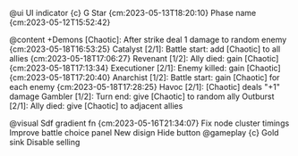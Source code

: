
@ui UI indicator {c}
    G
    Star {cm:2023-05-13T18:20:10}
    Phase name {cm:2023-05-12T15:52:42}

@content +Demons
    [Chaotic]: After strike deal 1 damage to random enemy {cm:2023-05-18T16:53:25}
    Catalyst [2/1]: Battle start: add [Chaotic] to all allies {cm:2023-05-18T17:06:27}
    Revenant [1/2]: Ally died: gain [Chaotic] {cm:2023-05-18T17:13:34}
    Executioner [2/1]: Enemy killed: gain [Chaotic] {cm:2023-05-18T17:20:40}
    Anarchist [1/2]: Battle start: gain [Chaotic] for each enemy {cm:2023-05-18T17:28:25}
    Havoc [2/1]: [Chaotic] deals "+1" damage
    Gambler [1/2]: Turn end: give [Chaotic] to random ally
    Outburst [2/1]: Ally died: give [Chaotic] to adjacent allies

@visual
    Sdf gradient fn {cm:2023-05-16T21:34:07}
    Fix node cluster timings
    Improve battle choice panel
        New disign
        Hide button
@gameplay {c}
    Gold sink
    Disable selling
